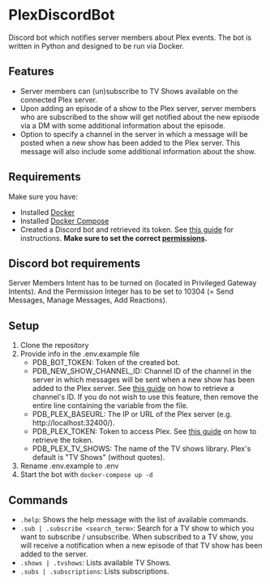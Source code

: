 # PlexDiscordBot
Discord bot which notifies server members about Plex events. The bot is written in Python and designed to be run via Docker.

## Features
* Server members can (un)subscribe to TV Shows available on the connected Plex server.
* Upon adding an episode of a show to the Plex server, server members who are subscribed to the show will get notified about the new episode via a DM with some additional information about the episode.
* Option to specify a channel in the server in which a message will be posted when a new show has been added to the Plex server. This message will also include some additional information about the show.

## Requirements
Make sure you have:
* Installed [Docker](https://docs.docker.com/get-docker/)
* Installed [Docker Compose](https://docs.docker.com/compose/install/)
* Created a Discord bot and retrieved its token. See [this guide](https://discordpy.readthedocs.io/en/latest/discord.html) for instructions. **Make sure to set the correct [permissions](#discord-bot-requirements).**

## Discord bot requirements
Server Members Intent has to be turned on (located in Privileged Gateway Intents). And the Permission Integer has to be set to 10304 (= Send Messages, Manage Messages, Add Reactions).

## Setup
1. Clone the repository
1. Provide info in the .env.example file
    * PDB_BOT_TOKEN: Token of the created bot.
    * PDB_NEW_SHOW_CHANNEL_ID: Channel ID of the channel in the server in which messages will be sent when a new show has been added to the Plex server. See [this guide](https://support.discord.com/hc/en-us/articles/206346498-Where-can-I-find-my-User-Server-Message-ID-) on how to retrieve a channel's ID. If you do not wish to use this feature, then remove the entire line containing the variable from the file.
    * PDB_PLEX_BASEURL: The IP or URL of the Plex server (e.g. http://localhost:32400/).
    * PDB_PLEX_TOKEN: Token to access Plex. See [this guide](https://support.plex.tv/articles/204059436-finding-an-authentication-token-x-plex-token/) on how to retrieve the token.
    * PDB_PLEX_TV_SHOWS: The name of the TV shows library. Plex's default is "TV Shows" (without quotes).
1. Rename .env.example to .env
1. Start the bot with `docker-compose up -d`

## Commands
* `.help`: Shows the help message with the list of available commands.
* `.sub | .subscribe <search_term>`: Search for a TV show to which you want to subscribe / unsubscribe. When subscribed to a TV show, you will receive a notification when a new episode of that TV show has been added to the server.
* `.shows | .tvshows`: Lists available TV Shows.
* `.subs | .subscriptions`: Lists subscriptions.